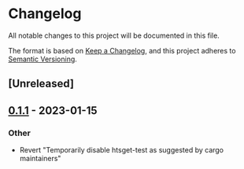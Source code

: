# Changelog
All notable changes to this project will be documented in this file.

The format is based on [Keep a Changelog](https://keepachangelog.com/en/1.0.0/),
and this project adheres to [Semantic Versioning](https://semver.org/spec/v2.0.0.html).

## [Unreleased]

## [0.1.1](https://github.com/umccr/htsget-rs/compare/htsget-lambda-v0.1.0...htsget-lambda-v0.1.1) - 2023-01-15

### Other
- Revert "Temporarily disable htsget-test as suggested by cargo maintainers"
